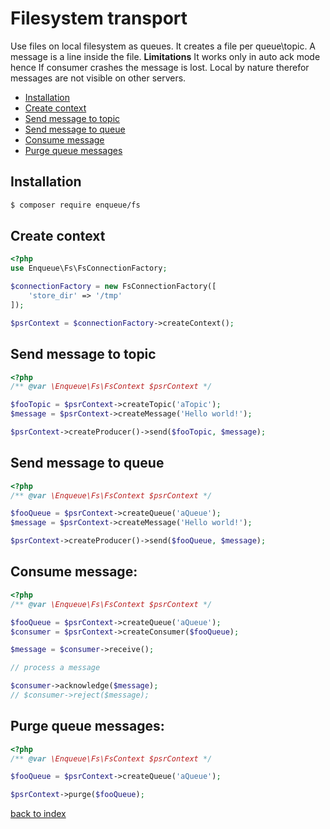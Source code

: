 # Filesystem transport

Use files on local filesystem as queues. 
It creates a file per queue\topic. 
A message is a line inside the file.
**Limitations** It works only in auto ack mode hence If consumer crashes the message is lost. Local by nature therefor messages are not visible on other servers.  

* [Installation](#installation)
* [Create context](#create-context)
* [Send message to topic](#send-message-to-topic)
* [Send message to queue](#send-message-to-queue)
* [Consume message](#consume-message)
* [Purge queue messages](#purge-queue-messages)

## Installation

```bash
$ composer require enqueue/fs
```

## Create context

```php
<?php
use Enqueue\Fs\FsConnectionFactory;

$connectionFactory = new FsConnectionFactory([
    'store_dir' => '/tmp'
]);

$psrContext = $connectionFactory->createContext();
```

## Send message to topic

```php
<?php
/** @var \Enqueue\Fs\FsContext $psrContext */

$fooTopic = $psrContext->createTopic('aTopic');
$message = $psrContext->createMessage('Hello world!');

$psrContext->createProducer()->send($fooTopic, $message);
```

## Send message to queue 

```php
<?php
/** @var \Enqueue\Fs\FsContext $psrContext */

$fooQueue = $psrContext->createQueue('aQueue');
$message = $psrContext->createMessage('Hello world!');

$psrContext->createProducer()->send($fooQueue, $message);
```

## Consume message:

```php
<?php
/** @var \Enqueue\Fs\FsContext $psrContext */

$fooQueue = $psrContext->createQueue('aQueue');
$consumer = $psrContext->createConsumer($fooQueue);

$message = $consumer->receive();

// process a message

$consumer->acknowledge($message);
// $consumer->reject($message);
```

## Purge queue messages:

```php
<?php
/** @var \Enqueue\Fs\FsContext $psrContext */

$fooQueue = $psrContext->createQueue('aQueue');

$psrContext->purge($fooQueue);
```

[back to index](../index.md)
